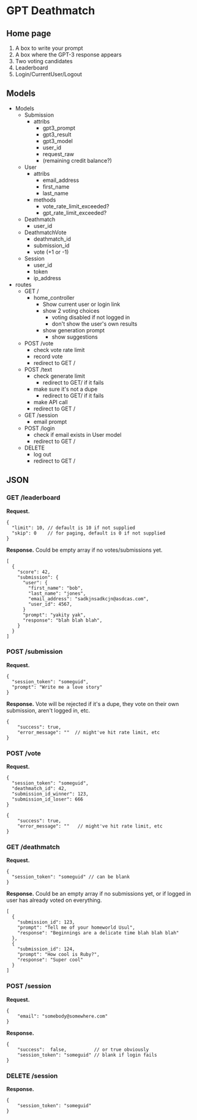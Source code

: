 # GPT Deathmatch 


## Home page

1. A box to write your prompt
2. A box where the GPT-3 response appears
3. Two voting candidates
4. Leaderboard
5. Login/CurrentUser/Logout


## Models

* Models
    * Submission
        * attribs
            * gpt3_prompt
            * gpt3_result
            * gpt3_model
            * user_id
            * request_raw
            * (remaining credit balance?)
    * User
        * attribs
            * email_address
            * first_name
            * last_name
        * methods
            * vote_rate_limit_exceeded?
            * gpt_rate_limit_exceeded?
    * Deathmatch
        * user_id
    * DeathmatchVote
        * deathmatch_id
        * submission_id
        * vote (+1 or -1)
    * Session
        * user_id
        * token
        * ip_address
* routes
    * GET /
        * home_controller
            * Show current user or login link
            * show 2 voting choices
                * voting disabled if not logged in
                * don't show the user's own results
            * show generation prompt
                * show suggestions
    * POST /vote
        * check vote rate limit
        * record vote
        * redirect to GET /
    * POST /text
        * check generate limit
            * redirect to GET/ if it fails
        * make sure it's not a dupe
            * redirect to GET/ if it fails
        * make API call
        * redirect to GET /
    * GET /session
        * email prompt
    * POST /login
        * check if email exists in User model
        * redirect to GET /
    * DELETE
        * log out 
        * redirect to GET /


## JSON

### GET /leaderboard

<b>Request.</b>
```json5
{
  "limit": 10, // default is 10 if not supplied
  "skip": 0    // for paging, default is 0 if not supplied
}
```

<b>Response.</b> Could be empty array if no votes/submissions yet.

```json5
[
  {
    "score": 42,
    "submission": {
      "user": {
        "first_name": "bob",
        "last_name": "jones",
        "email_address": "sadkjnsadkcjn@asdcas.com",
        "user_id": 4567,
      }
      "prompt": "yakity yak",
      "response": "blah blah blah",
    }
  }
]
```

### POST /submission

<b>Request.</b>
```json5
{
  "session_token": "someguid",
  "prompt": "Write me a love story"
}
```

<b>Response.</b> Vote will be rejected if it's a dupe, they vote on their own submission, aren't logged in, etc.
```json5
{
    "success": true,
    "error_message": ""  // might've hit rate limit, etc
}
```

### POST /vote

<b>Request.</b>
```json5
{
  "session_token": "someguid",
  "deathmatch_id": 42,
  "submission_id_winner": 123,
  "submission_id_loser": 666
}
```

```json5
{
    "success": true,
    "error_message": ""   // might've hit rate limit, etc
}
```

### GET /deathmatch

<b>Request.</b>
```json5
{
  "session_token": "someguid" // can be blank
}
```

<b>Response.</b> Could be an empty array if no submissions yet, or if logged in user has already voted on everything.

```json5
[
  {
    "submission_id": 123,
    "prompt": "Tell me of your homeworld Usul",
    "response": "Beginnings are a delicate time blah blah blah"
  },
  {
    "submission_id": 124,
    "prompt": "How cool is Ruby?",
    "response": "Super cool"
  }
]

```

### POST /session

<b>Request.</b>
```json5
{
    "email": "somebody@somewhere.com"
}
```

<b>Response.</b>
```json5
{
    "success":  false,          // or true obviously
    "session_token": "someguid" // blank if login fails
}
```

### DELETE /session
<b>Response.</b>
```json5
{
    "session_token": "someguid"
}
```